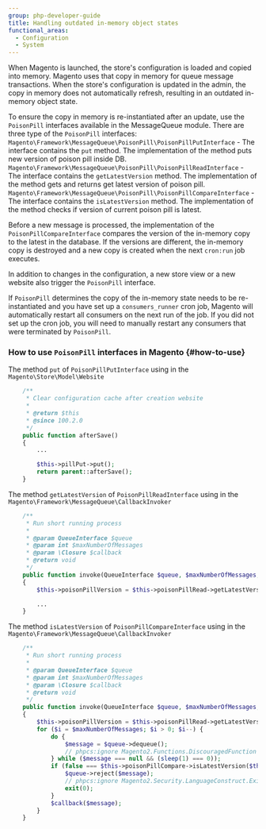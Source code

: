```yaml
---
group: php-developer-guide
title: Handling outdated in-memory object states
functional_areas:
  - Configuration
  - System
---
```


When Magento is launched, the store's configuration is loaded and copied into memory. Magento uses that copy in memory for queue message transactions. When the store's configuration is updated in the admin, the copy in memory does not automatically refresh, resulting in an outdated in-memory object state.

To ensure the copy in memory is re-instantiated after an update, use the `PoisonPill` interfaces available in the MessageQueue module.
There are three type of the `PoisonPill` interfaces:
`Magento\Framework\MessageQueue\PoisonPill\PoisonPillPutInterface` - The interface contains the `put` method. The implementation of the method puts new version of poison pill inside DB. 
`Magento\Framework\MessageQueue\PoisonPill\PoisonPillReadInterface` - The interface contains the `getLatestVersion` method. The implementation of the method gets and returns get latest version of poison pill.
`Magento\Framework\MessageQueue\PoisonPill\PoisonPillCompareInterface` - The interface contains the `isLatestVersion` method. The implementation of the method checks if version of current poison pill is latest.

Before a new message is processed, the implementation of the `PoisonPillCompareInterface` compares the version of the in-memory copy to the latest in the database. If the versions are different, the in-memory copy is destroyed and a new copy is created when the next `cron:run` job executes.

In addition to changes in the configuration, a new store view or a new website also trigger the `PoisonPill` interface.

If `PoisonPill` determines the copy of the in-memory state needs to be re-instantiated and you have set up a `consumers_runner` cron job, Magento will automatically restart all consumers on the next run of the job. If you did not set up the cron job, you will need to manually restart any consumers that were terminated by `PoisonPill`.

### How to use `PoisonPill` interfaces in Magento {#how-to-use}

The method `put` of `PoisonPillPutInterface` using in the `Magento\Store\Model\Website`

```php
    /**
     * Clear configuration cache after creation website
     *
     * @return $this
     * @since 100.2.0
     */
    public function afterSave()
    {
        ...

        $this->pillPut->put();
        return parent::afterSave();
    }
```

The method  `getLatestVersion` of `PoisonPillReadInterface` using in the `Magento\Framework\MessageQueue\CallbackInvoker`

```php
    /**
     * Run short running process
     *
     * @param QueueInterface $queue
     * @param int $maxNumberOfMessages
     * @param \Closure $callback
     * @return void
     */
    public function invoke(QueueInterface $queue, $maxNumberOfMessages, $callback)
    {
        $this->poisonPillVersion = $this->poisonPillRead->getLatestVersion();

        ...
    }
```

The method  `isLatestVersion` of `PoisonPillCompareInterface` using in the `Magento\Framework\MessageQueue\CallbackInvoker`

```php
    /**
     * Run short running process
     *
     * @param QueueInterface $queue
     * @param int $maxNumberOfMessages
     * @param \Closure $callback
     * @return void
     */
    public function invoke(QueueInterface $queue, $maxNumberOfMessages, $callback)
    {
        $this->poisonPillVersion = $this->poisonPillRead->getLatestVersion();
        for ($i = $maxNumberOfMessages; $i > 0; $i--) {
            do {
                $message = $queue->dequeue();
                // phpcs:ignore Magento2.Functions.DiscouragedFunction
            } while ($message === null && (sleep(1) === 0));
            if (false === $this->poisonPillCompare->isLatestVersion($this->poisonPillVersion)) {
                $queue->reject($message);
                // phpcs:ignore Magento2.Security.LanguageConstruct.ExitUsage
                exit(0);
            }
            $callback($message);
        }
    }
```
